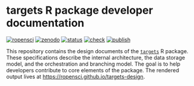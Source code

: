 # targets R package developer documentation

[![ropensci](https://badges.ropensci.org/401_status.svg)](https://github.com/ropensci/software-review/issues/401)
[![zenodo](https://zenodo.org/badge/273058618.svg)](https://zenodo.org/badge/latestdoi/273058618)
[![status](https://www.repostatus.org/badges/latest/active.svg)](https://www.repostatus.org/#active)
[![check](https://github.com/ropensci/targets-design/workflows/check/badge.svg)](https://github.com/ropensci/targets-design/actions?query=workflow%3Acheck)
[![publish](https://github.com/ropensci/targets-design/workflows/publish/badge.svg)](https://github.com/ropensci/targets-design/actions?query=workflow%3Apublish)

This repository contains the design documents of the [`targets`](https://github.com/ropensci/targets) R package. These specifications describe the internal architecture, the data storage model, and the orchestration and branching model. The goal is to help developers contribute to core elements of the package. The rendered output lives at <https://ropensci.github.io/targets-design>.
